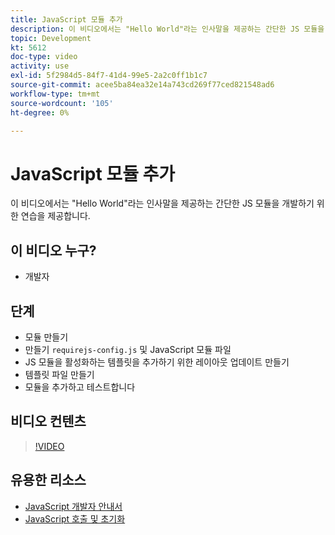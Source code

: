 ```yaml
---
title: JavaScript 모듈 추가
description: 이 비디오에서는 "Hello World"라는 인사말을 제공하는 간단한 JS 모듈을 개발하기 위한 연습을 제공합니다.
topic: Development
kt: 5612
doc-type: video
activity: use
exl-id: 5f2984d5-84f7-41d4-99e5-2a2c0ff1b1c7
source-git-commit: acee5ba84ea32e14a743cd269f77ced821548ad6
workflow-type: tm+mt
source-wordcount: '105'
ht-degree: 0%

---
```


# JavaScript 모듈 추가

이 비디오에서는 &quot;Hello World&quot;라는 인사말을 제공하는 간단한 JS 모듈을 개발하기 위한 연습을 제공합니다.

## 이 비디오 누구?

- 개발자

## 단계

- 모듈 만들기
- 만들기 `requirejs-config.js` 및 JavaScript 모듈 파일
- JS 모듈을 활성화하는 템플릿을 추가하기 위한 레이아웃 업데이트 만들기
- 템플릿 파일 만들기
- 모듈을 추가하고 테스트합니다

## 비디오 컨텐츠

>[!VIDEO](https://video.tv.adobe.com/v/35790?quality=12&learn=on)

## 유용한 리소스

- [JavaScript 개발자 안내서](https://devdocs.magento.com/guides/v2.4/javascript-dev-guide/bk-javascript-dev-guide.html)
- [JavaScript 호출 및 초기화](https://devdocs.magento.com/guides/v2.4/javascript-dev-guide/javascript/js_init.html)
